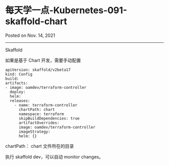 # 每天学一点-Kubernetes-091-skaffold-chart

Posted on Nov. 14, 2021

---


Skaffold

如果是基于 Chart 开发，需要手动配置

```
apiVersion: skaffold/v2beta17
kind: Config
build:
artifacts:
- image: oamdev/terraform-controller
  deploy:
  helm:
  releases:
    - name: terraform-controller
      chartPath: chart
      namespace: terraform
      skipBuildDependencies: true
      artifactOverrides:
      image: oamdev/terraform-controller
      imageStrategy:
      helm: {}
```

chartPath： chart 文件所在的目录


执行 skaffold dev，可以自动 monitor changes。


